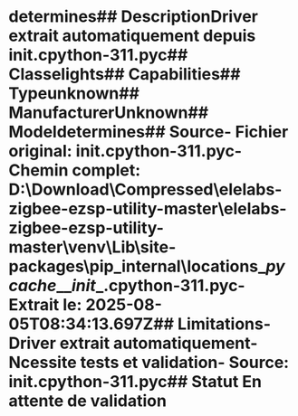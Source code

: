 # determines##  DescriptionDriver extrait automatiquement depuis __init__.cpython-311.pyc##  Classelights##  Capabilities##  Typeunknown##  ManufacturerUnknown##  Modeldetermines##  Source- **Fichier original**: __init__.cpython-311.pyc- **Chemin complet**: D:\Download\Compressed\elelabs-zigbee-ezsp-utility-master\elelabs-zigbee-ezsp-utility-master\venv\Lib\site-packages\pip\_internal\locations\__pycache__\__init__.cpython-311.pyc- **Extrait le**: 2025-08-05T08:34:13.697Z##  Limitations- Driver extrait automatiquement- Ncessite tests et validation- Source: __init__.cpython-311.pyc##  Statut En attente de validation